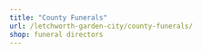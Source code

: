 ```yaml
---
title: "County Funerals"
url: /letchworth-garden-city/county-funerals/
shop: funeral directors
---
```

